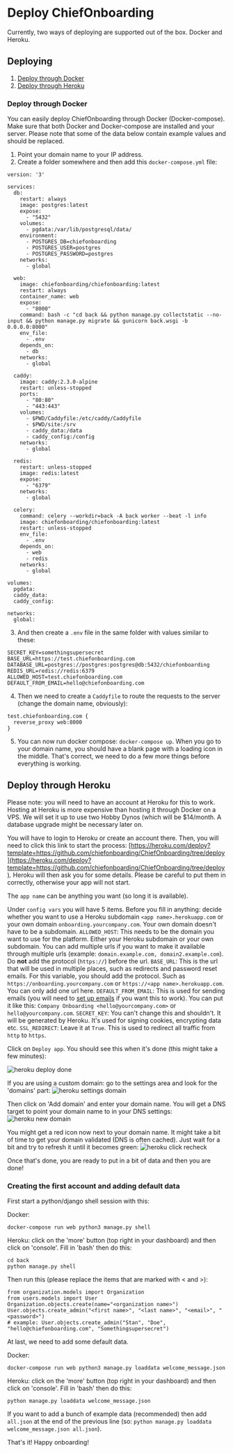 # Deploy ChiefOnboarding 
Currently, two ways of deploying are supported out of the box. Docker and Heroku.

## Deploying

1. [Deploy through Docker](#Deploy-through-Docker)
1. [Deploy through Heroku](#Deploy-through-Heroku)

### Deploy through Docker
You can easily deploy ChiefOnboarding through Docker (Docker-compose). Make sure that both Docker and Docker-compose are installed and your server. Please note that some of the data below contain example values and should be replaced.

1. Point your domain name to your IP address.
2. Create a folder somewhere and then add this `docker-compose.yml` file:

```
version: '3'

services:
  db:
    restart: always
    image: postgres:latest
    expose:
      - "5432"
    volumes:
      - pgdata:/var/lib/postgresql/data/
    environment:
      - POSTGRES_DB=chiefonboarding
      - POSTGRES_USER=postgres
      - POSTGRES_PASSWORD=postgres
    networks:
      - global

  web:
    image: chiefonboarding/chiefonboarding:latest
    restart: always
    container_name: web
    expose:
      - "8000"
    command: bash -c "cd back && python manage.py collectstatic --no-input && python manage.py migrate && gunicorn back.wsgi -b 0.0.0.0:8000"
    env_file:
      - .env
    depends_on:
      - db
    networks:
      - global

  caddy:
    image: caddy:2.3.0-alpine
    restart: unless-stopped
    ports:
      - "80:80"
      - "443:443"
    volumes:
      - $PWD/Caddyfile:/etc/caddy/Caddyfile
      - $PWD/site:/srv
      - caddy_data:/data
      - caddy_config:/config
    networks:
      - global

  redis:
    restart: unless-stopped 
    image: redis:latest
    expose:
      - "6379"
    networks:
      - global

  celery:
    command: celery --workdir=back -A back worker --beat -l info 
    image: chiefonboarding/chiefonboarding:latest
    restart: unless-stopped
    env_file:
      - .env
    depends_on:
      - web
      - redis
    networks:
      - global

volumes:
  pgdata:
  caddy_data:
  caddy_config:

networks:
  global:

```
3. And then create a `.env` file in the same folder with values similar to these:
```
SECRET_KEY=somethingsupersecret
BASE_URL=https://test.chiefonboarding.com
DATABASE_URL=postgres://postgres:postgres@db:5432/chiefonboarding
REDIS_URL=redis://redis:6379
ALLOWED_HOST=test.chiefonboarding.com
DEFAULT_FROM_EMAIL=hello@chiefonboarding.com
```
4. Then we need to create a `Caddyfile` to route the requests to the server (change the domain name, obviously):
```
test.chiefonboarding.com {
  reverse_proxy web:8000
}
```
5. You can now run docker compose: `docker-compose up`. When you go to your domain name, you should have a blank page with a loading icon in the middle. That's correct, we need to do a few more things before everything is working.


## Deploy through Heroku
Please note: you will need to have an account at Heroku for this to work. Hosting at Heroku is more expensive than hosting it through Docker on a VPS. We will set it up to use two Hobby Dynos (which will be $14/month. A database upgrade might be necessary later on.

You will have to login to Heroku or create an account there. Then, you will need to click this link to start the process: [https://heroku.com/deploy?template=https://github.com/chiefonboarding/ChiefOnboarding/tree/deploy](https://heroku.com/deploy?template=https://github.com/chiefonboarding/ChiefOnboarding/tree/deploy).
Heroku will then ask you for some details. Please be careful to put them in correctly, otherwise your app will not start.

The `app name` can be anything you want (so long it is available).

Under `config vars` you will have 5 items. Before you fill in anything: decide whether you want to use a Heroku subdomain `<app name>.herokuapp.com` or your own domain `onboarding.yourcompany.com`. Your own domain doesn't have to be a subdomain.
`ALLOWED_HOST`: This needs to be the domain you want to use for the platform. Either your Heroku subdomain or your own subdomain. You can add multiple urls if you want to make it available through multiple urls (example: `domain.example.com, domain2.example.com`). Do **not** add the protocol (`https://`) before the url.
`BASE_URL`: This is the url that will be used in multiple places, such as redirects and password reset emails. For this variable, you should add the protocol. Such as `https://onboarding.yourcompany.com` or `https://<app name>.herokuapp.com`. You can only add one url here.
`DEFAULT_FROM_EMAIL`: This is used for sending emails (you will need to [set up emails](https://docs.chiefonboarding.com/integrations/Email.html) if you want this to work). You can put it like this: `Company Onboarding <hello@yourcompany.com>` or `hello@yourcompany.com`.
`SECRET_KEY`: You can't change this and shouldn't. It will be generated by Heroku. It's used for signing cookies, encrypting data etc.
`SSL_REDIRECT`: Leave it at `True`. This is used to redirect all traffic from `http` to `https`. 

Click on `Deploy app`. You should see this when it's done (this might take a few minutes):

![heroku deploy done](/heroku-deploy-done.png)

If you are using a custom domain: go to the settings area and look for the 'domains' part:
![heroku settings domain](/heroku-settings-domain.png)

Then click on 'Add domain' and enter your domain name. You will get a DNS target to point your domain name to in your DNS settings:
![heroku new domain](/heroku-new-domain.png)

You might get a red icon now next to your domain name. It might take a bit of time to get your domain validated (DNS is often cached). Just wait for a bit and try to refresh it until it becomes green:
![heroku click recheck](/heroku-click-recheck.png)

Once that's done, you are ready to put in a bit of data and then you are done!

### Creating the first account and adding default data
First start a python/django shell session with this:

Docker:

```
docker-compose run web python3 manage.py shell
```

Heroku: click on the 'more' button (top right in your dashboard) and then click on 'console'. Fill in 'bash' then do this:

```
cd back
python manage.py shell
```

Then run this (please replace the items that are marked with < and >):

```
from organization.models import Organization
from users.models import User
Organization.objects.create(name="<organization name>")
User.objects.create_admin("<first name>", "<last name>", "<email>", "<password>")
# example: User.objects.create_admin("Stan", "Doe", "hello@chiefonboarding.com", "Somethingsupersecret")
```

At last, we need to add some default data.

Docker:

```
docker-compose run web python3 manage.py loaddata welcome_message.json
```

Heroku: click on the 'more' button (top right in your dashboard) and then click on 'console'. Fill in 'bash' then do this: 

```
python manage.py loaddata welcome_message.json
```
If you want to add a bunch of example data (recommended) then add `all.json` at the end of the previous line (so: `python manage.py loaddata welcome_message.json all.json`).

That's it! Happy onboarding!
